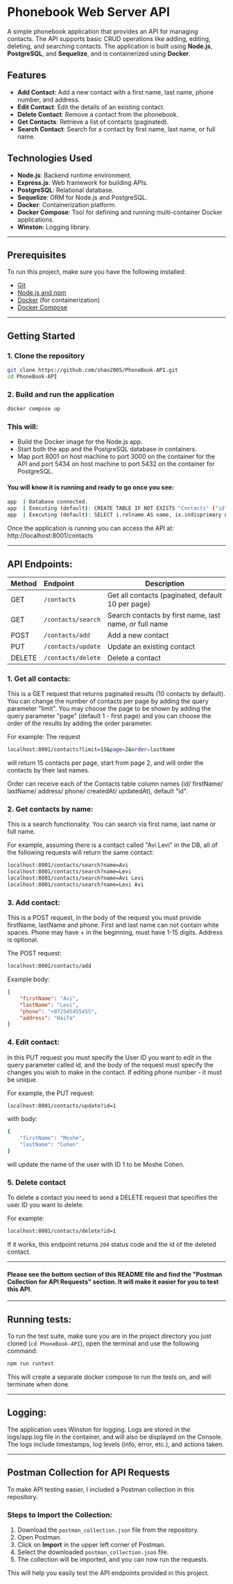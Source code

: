 # Phonebook Web Server API

A simple phonebook application that provides an API for managing contacts. The API supports basic CRUD operations like adding, editing, deleting, and searching contacts. The application is built using **Node.js**, **PostgreSQL**, and **Sequelize**, and is containerized using **Docker**.

## Features
- **Add Contact**: Add a new contact with a first name, last name, phone number, and address.
- **Edit Contact**: Edit the details of an existing contact.
- **Delete Contact**: Remove a contact from the phonebook.
- **Get Contacts**: Retrieve a list of contacts (paginated).
- **Search Contact**: Search for a contact by first name, last name, or full name.

## Technologies Used
- **Node.js**: Backend runtime environment.
- **Express.js**: Web framework for building APIs.
- **PostgreSQL**: Relational database.
- **Sequelize**: ORM for Node.js and PostgreSQL.
- **Docker**: Containerization platform.
- **Docker Compose**: Tool for defining and running multi-container Docker applications.
- **Winston**: Logging library.
  
---

## Prerequisites

To run this project, make sure you have the following installed:
- [Git](https://git-scm.com/downloads)
- [Node.js and npm](https://nodejs.org/en/download/prebuilt-installer)
- [Docker](https://docs.docker.com/get-docker/) (for containerization)
- [Docker Compose](https://docs.docker.com/compose/install/)

---

## Getting Started

### 1. Clone the repository

```bash
git clone https://github.com/shao2005/PhoneBook-API.git
cd PhoneBook-API
```

### 2. Build and run the application

```bash
docker compose up
```
### This will:
- Build the Docker image for the Node.js app.
- Start both the app and the PostgreSQL database in containers.
- Map port 8001 on host machine to port 3000 on the container for the API and port 5434 on host machine to port 5432 on the container for PostgreSQL.

#### You will know it is running and ready to go once you see:

```bash
app  | Database connected.
app  | Executing (default): CREATE TABLE IF NOT EXISTS "Contacts" ("id"   SERIAL , "firstName" VARCHAR(255) NOT NULL, "lastName" VARCHAR(255) NOT NULL, "phone" VARCHAR(255) NOT NULL UNIQUE, "address" VARCHAR(255), "createdAt" TIMESTAMP WITH TIME ZONE NOT NULL, "updatedAt" TIMESTAMP WITH TIME ZONE NOT NULL, PRIMARY KEY ("id"));
app  | Executing (default): SELECT i.relname AS name, ix.indisprimary AS primary, ix.indisunique AS unique, ix.indkey AS indkey, array_agg(a.attnum) as column_indexes, array_agg(a.attname) AS column_names, pg_get_indexdef(ix.indexrelid) AS definition FROM pg_class t, pg_class i, pg_index ix, pg_attribute a WHERE t.oid = ix.indrelid AND i.oid = ix.indexrelid AND a.attrelid = t.oid AND t.relkind = 'r' and t.relname = 'Contacts' GROUP BY i.relname, ix.indexrelid, ix.indisprimary, ix.indisunique, ix.indkey ORDER BY i.relname;
```

Once the application is running you can access the API at:
http://localhost:8001/contacts

---

## API Endpoints:
| Method        | Endpoint      | Description  |
| :-------------|:-------------|-----|
| GET      | `/contacts`        |Get all contacts (paginated, default 10 per page)|
| GET      | `/contacts/search` |Search contacts by first name, last name, or full name|
| POST     | `/contacts/add`    |Add a new contact|
| PUT      | `/contacts/update` |Update an existing contact|
| DELETE   | `/contacts/delete` |Delete a contact|

### 1. Get all contacts:
This is a GET request that returns paginated results (10 contacts by default). You can change the number of contacts per page by adding the query parameter "limit". You may choose the page to be shown by adding the query parameter "page" (default 1 - first page) and you can choose the order of the results by adding the order parameter.

For example: 
The request 
```bash
localhost:8001/contacts?limit=15&page=2&order=lastName
```
will return 15 contacts per page, start from page 2, and will order the contacts by their last names.

Order can receive each of the Contacts table column names (id/ firstName/ lastName/ address/ phone/ createdAt/ updatedAt), default "id".

### 2. Get contacts by name:
This is a search functionality. You can search via first name, last name or full name.

For example, assuming there is a contact called "Avi Levi" in the DB, all of the following requests will return the same contact:

```bash
localhost:8001/contacts/search?name=Avi
localhost:8001/contacts/search?name=Levi
localhost:8001/contacts/search?name=Avi Levi
localhost:8001/contacts/search?name=Levi Avi
```

### 3. Add contact:
This is a POST request, in the body of the request you must provide firstName, lastName and phone. First and last name can not contain white spaces. Phone may have + in the beginning, must have 1-15 digits. Address is optional.

The POST request:
```bash
localhost:8001/contacts/add
```
Example body:
```JSON
{
    "firstName": "Avi",
    "lastName": "Levi",
    "phone": "+972545455455",
    "address": "Haifa"
}
```

### 4. Edit contact:
In this PUT request you must specify the User ID you want to edit in the query parameter called id, and the body of the request must specify the changes you wish to make in the contact. If editing phone number - it must be unique.

For example, the PUT request:
```bash
localhost:8001/contacts/update?id=1
```
with body:
```bash
{
    "firstName": "Moshe",
    "lastName": "Cohen"
}
```
will update the name of the user with ID 1 to be Moshe Cohen.


### 5. Delete contact
To delete a contact you need to send a DELETE request that specifies the user ID you want to delete.

For example:
```bash
localhost:8001/contacts/delete?id=1
```
If it works, this endpoint returns `204` status code and the id of the deleted contact.

---
#### Please see the bottom section of this README file and find the "Postman Collection for API Requests" section. It will make it easier for you to test this API.
---

## Running tests:
To run the test suite, make sure you are in the project directory you just cloned (`cd PhoneBook-API`), open the terminal and use the following command:
```bash
npm run runtest
``` 
This will create a separate docker compose to run the tests on, and will terminate when done.

---

## Logging:
The application uses Winston for logging. Logs are stored in the logs/app.log file in the container, and will also be displayed on the Console. The logs include timestamps, log levels (info, error, etc.), and actions taken.

---
## Postman Collection for API Requests

To make API testing easier, I included a Postman collection in this repository.

### Steps to Import the Collection:

1. Download the `postman_collection.json` file from the repository.
2. Open Postman.
3. Click on **Import** in the upper left corner of Postman.
4. Select the downloaded `postman_collection.json` file.
5. The collection will be imported, and you can now run the requests.

This will help you easily test the API endpoints provided in this project. 
